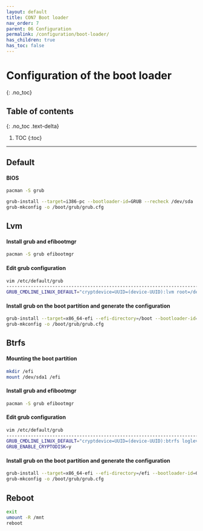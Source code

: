 ```yaml
---
layout: default
title: CON7 Boot loader
nav_order: 7
parent: 06 Configuration
permalink: /configuration/boot-loader/
has_children: true
has_toc: false
---
```


# Configuration of the boot loader
{: .no_toc}

## Table of contents
{: .no_toc .text-delta}

1. TOC
{:toc}

---

## Default

#### BIOS

```bash
pacman -S grub

grub-install --target=i386-pc --bootloader-id=GRUB --recheck /dev/sda
grub-mkconfig -o /boot/grub/grub.cfg
```

## Lvm

#### Install grub and efibootmgr
```bash
pacman -S grub efibootmgr
```

#### Edit grub configuration
```bash
vim /etc/default/grub
---------------------------------------------------------------------------------------------------
GRUB_CMDLINE_LINUX_DEFAULT="cryptdevice=UUID=(device-UUID):lvm root=/dev/grp/root loglevel=3 quiet"
```

#### Install grub on the boot partition and generate the configuration
```bash
grub-install --target=x86_64-efi --efi-directory=/boot --bootloader-id=GRUB --recheck
grub-mkconfig -o /boot/grub/grub.cfg
```

## Btrfs

#### Mounting the boot partition
```bash
mkdir /efi
mount /dev/sda1 /efi
```

#### Install grub and efibootmgr
```bash
pacman -S grub efibootmgr
```

#### Edit grub configuration
```bash
vim /etc/default/grub
----------------------------------------------------------------------------------
GRUB_CMDLINE_LINUX_DEFAULT="cryptdevice=UUID=(device-UUID):btrfs loglevel=3 quiet"
GRUB_ENABLE_CRYPTODISK=y
```

#### Install grub on the boot partition and generate the configuration
```bash
grub-install --target=x86_64-efi --efi-directory=/efi --bootloader-id=GRUB --recheck
grub-mkconfig -o /boot/grub/grub.cfg
```

## Reboot

```bash
exit
umount -R /mnt
reboot
```
